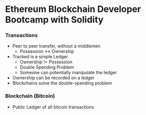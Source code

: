 # Ethereum Blockchain Developer Bootcamp with Solidity

### Transactions
- Peer to peer transfer, without a middlemen
    - Possession <-> Ownership
- Tracked is a simple Ledger
    - Ownership != Possession
    - Double Spending Problem
    - Someone can potentially manipulate the ledger
- Ownership can be recorded on a ledger
- Blockchains solve the double-spending problem

### Blockchain (Bitcoin)
- Public Ledger of all bitcoin transactions
